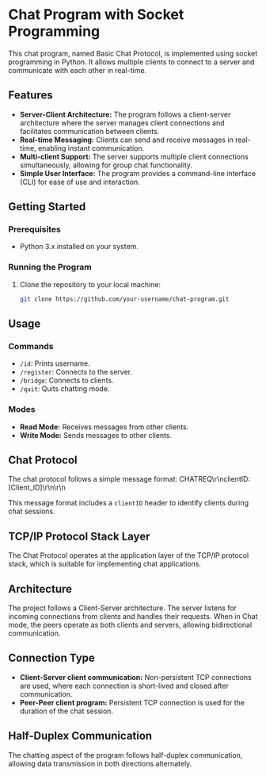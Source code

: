 # Chat Program with Socket Programming

This chat program, named Basic Chat Protocol, is implemented using socket programming in Python. It allows multiple clients to connect to a server and communicate with each other in real-time.

## Features

- **Server-Client Architecture:** The program follows a client-server architecture where the server manages client connections and facilitates communication between clients.
- **Real-time Messaging:** Clients can send and receive messages in real-time, enabling instant communication.
- **Multi-client Support:** The server supports multiple client connections simultaneously, allowing for group chat functionality.
- **Simple User Interface:** The program provides a command-line interface (CLI) for ease of use and interaction.

## Getting Started

### Prerequisites
- Python 3.x installed on your system.

### Running the Program
1. Clone the repository to your local machine:
   ```bash
   git clone https://github.com/your-username/chat-program.git

## Usage

### Commands
- `/id`: Prints username.
- `/register`: Connects to the server.
- `/bridge`: Connects to clients.
- `/quit`: Quits chatting mode.

### Modes
- **Read Mode:** Receives messages from other clients.
- **Write Mode:** Sends messages to other clients.

## Chat Protocol

The chat protocol follows a simple message format:
CHATREQ\r\nclientID: [Client_ID]\r\n\r\n

This message format includes a `clientID` header to identify clients during chat sessions.

## TCP/IP Protocol Stack Layer

The Chat Protocol operates at the application layer of the TCP/IP protocol stack, which is suitable for implementing chat applications.

## Architecture

The project follows a Client-Server architecture. The server listens for incoming connections from clients and handles their requests. When in Chat mode, the peers operate as both clients and servers, allowing bidirectional communication.

## Connection Type

- **Client-Server client communication:** Non-persistent TCP connections are used, where each connection is short-lived and closed after communication.
- **Peer-Peer client program:** Persistent TCP connection is used for the duration of the chat session.

## Half-Duplex Communication

The chatting aspect of the program follows half-duplex communication, allowing data transmission in both directions alternately.
